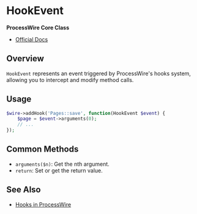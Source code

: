 # HookEvent

**ProcessWire Core Class**

- [Official Docs](https://processwire.com/api/ref/hook-event/)

## Overview

`HookEvent` represents an event triggered by ProcessWire's hooks system, allowing you to intercept and modify method calls.

## Usage

```php
$wire->addHook('Pages::save', function(HookEvent $event) {
    $page = $event->arguments(0);
    // ...
});
```

## Common Methods
- `arguments($n)`: Get the nth argument.
- `return`: Set or get the return value.

## See Also
- [Hooks in ProcessWire](https://processwire.com/docs/hooks/)
